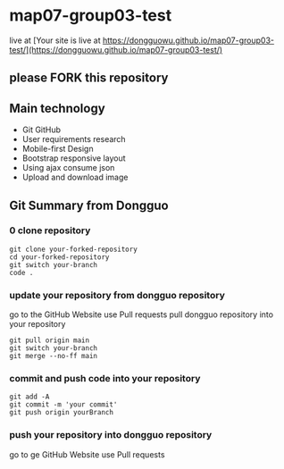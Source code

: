 # map07-group03-test

live at [Your site is live at https://dongguowu.github.io/map07-group03-test/](https://dongguowu.github.io/map07-group03-test/)

## please FORK this repository

## Main technology

- Git GitHub
- User requirements research
- Mobile-first Design
- Bootstrap responsive layout
- Using ajax consume json
- Upload and download image

## Git Summary from Dongguo

### 0 clone repository

```
git clone your-forked-repository
cd your-forked-repository
git switch your-branch
code .
```

### update your repository from dongguo repository

go to the GitHub Website use Pull requests pull dongguo repository into your repository

```
git pull origin main
git switch your-branch
git merge --no-ff main
```

### commit and push code into your repository

```
git add -A
git commit -m 'your commit'
git push origin yourBranch
```

### push your repository into dongguo repository

go to ge GitHub Website use Pull requests
